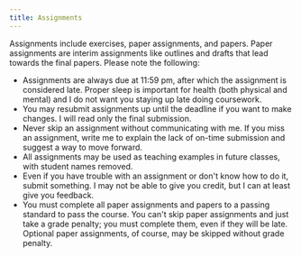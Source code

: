 ```yaml
---
title: Assignments
---
```


Assignments include exercises, paper assignments, and papers. Paper assignments are interim assignments like outlines and drafts that lead towards the final papers. Please note the following:

- Assignments are always due at 11:59 pm, after which the assignment is considered late. Proper sleep is important for health (both physical and mental) and I do not want you staying up late doing coursework.
- You may resubmit assignments up until the deadline if you want to make changes. I will read only the final submission.
- Never skip an assignment without communicating with me. If you miss an assignment, write me to explain the lack of on-time submission and suggest a way to move forward.
- All assignments may be used as teaching examples in future classes, with student names removed.
- Even if you have trouble with an assignment or don't know how to do it, submit something. I may not be able to give you credit, but I can at least give you feedback.
- You must complete all paper assignments and papers to a passing standard to pass the course. You can't skip paper assignments and just take a grade penalty; you must complete them, even if they will be late. Optional paper assignments, of course, may be skipped without grade penalty.
